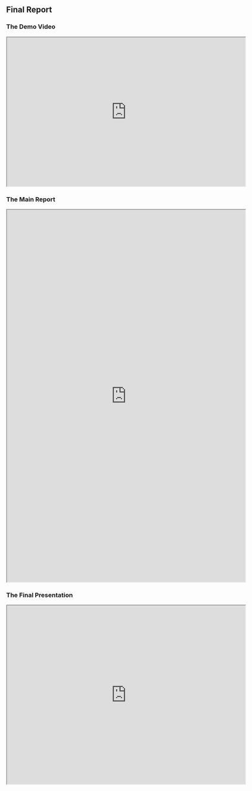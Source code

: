 ## Final Report

<head>
<style>
	.iframe_div {
		background:url(images/loader.gif) center center no-repeat;
	}
</style>
</head>

### The Demo Video
<div class="iframe_div"><iframe src="https://drive.google.com/file/d/1nlvndz_cAnQgGoDyt4aCm-Ul3bdoZ0Lh/preview" width="640" height="400" allow="autoplay" allowfullscreen></iframe></div>

### The Main Report
<div class="iframe_div"><iframe src="https://drive.google.com/file/d/1MvjZprn3jyH2AlkuNElY_-nzbtJeQChU/preview" width="640" height="1000" allow="autoplay"></iframe></div>

### The Final Presentation
<div class="iframe_div"><iframe src="https://docs.google.com/presentation/d/1T0_z5kbohf-h_UiWgaHLEG0SKWfmSJkZbydWxjH4xpc/preview" width="640" height="480"></iframe></div>
